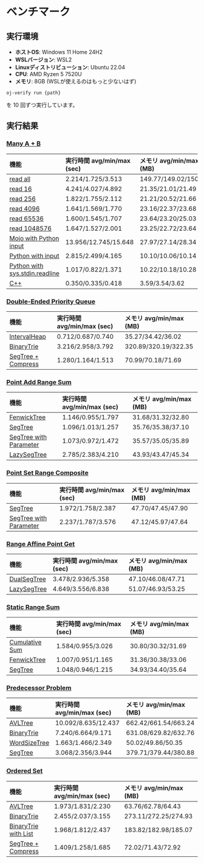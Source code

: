 # ベンチマーク

## 実行環境

- **ホストOS**: Windows 11 Home 24H2
- **WSLバージョン**: WSL2
- **Linuxディストリビューション**: Ubuntu 22.04
- **CPU**: AMD Ryzen 5 7520U
- **メモリ**: 8GB (WSLが使えるのはもっと少ないはず)

```
oj-verify run {path}
```

を 10 回ずつ実行しています。

## 実行結果

### [Many A + B](https://judge.yosupo.jp/problem/many_aplusb)

| 機能 | 実行時間 avg/min/max (sec) | メモリ avg/min/max (MB) |
| :--- | :--- | :--- |
| [read all](https://github.com/shogo314/ac-library-mojo/tree/0.4.0/verify/yosupo/sample/many_aplusb/io_all.test.mojo) | 2.214/1.725/3.513 | 149.77/149.02/150.48 |
| [read 16](https://github.com/shogo314/ac-library-mojo/tree/0.4.0/verify/yosupo/sample/many_aplusb/io_16.test.mojo) | 4.241/4.027/4.892 | 21.35/21.01/21.49 |
| [read 256](https://github.com/shogo314/ac-library-mojo/tree/0.4.0/verify/yosupo/sample/many_aplusb/io_256.test.mojo) | 1.822/1.755/2.112 | 21.21/20.52/21.66 |
| [read 4096](https://github.com/shogo314/ac-library-mojo/tree/0.4.0/verify/yosupo/sample/many_aplusb/io_4096.test.mojo) | 1.641/1.569/1.770 | 23.16/22.37/23.68 |
| [read 65536](https://github.com/shogo314/ac-library-mojo/tree/0.4.0/verify/yosupo/sample/many_aplusb/io_65536.test.mojo) | 1.600/1.545/1.707 | 23.64/23.20/25.03 |
| [read 1048576](https://github.com/shogo314/ac-library-mojo/tree/0.4.0/verify/yosupo/sample/many_aplusb/io_1048576.test.mojo) | 1.647/1.527/2.001 | 23.25/22.72/23.64 |
| [Mojo with Python input](https://github.com/shogo314/ac-library-mojo/tree/0.4.0/verify/yosupo/sample/many_aplusb/py.test.mojo) | 13.956/12.745/15.648 | 27.97/27.14/28.34 |
| [Python with input](https://github.com/shogo314/ac-library-mojo/tree/0.4.0/verify/yosupo/sample/many_aplusb/input.test.py) | 2.815/2.499/4.165 | 10.10/10.06/10.14 |
| [Python with sys.stdin.readline](https://github.com/shogo314/ac-library-mojo/tree/0.4.0/verify/yosupo/sample/many_aplusb/io.test.py) | 1.017/0.822/1.371 | 10.22/10.18/10.28 |
| [C++](https://github.com/shogo314/ac-library-mojo/tree/0.4.0/verify/yosupo/sample/many_aplusb/io.test.cpp) | 0.350/0.335/0.418 | 3.59/3.54/3.62 |

### [Double-Ended Priority Queue](https://judge.yosupo.jp/problem/double_ended_priority_queue)

| 機能 | 実行時間 avg/min/max (sec) | メモリ avg/min/max (MB) |
| :--- | :--- | :--- |
| [IntervalHeap](https://github.com/shogo314/ac-library-mojo/tree/0.4.0/verify/yosupo/data_structure/double_ended_priority_queue/interval_heap.test.mojo) | 0.712/0.687/0.740 | 35.27/34.42/36.02 |
| [BinaryTrie](https://github.com/shogo314/ac-library-mojo/tree/0.4.0/verify/yosupo/data_structure/double_ended_priority_queue/binarytrie.test.mojo) | 3.216/2.958/3.792 | 320.89/320.19/322.35 |
| [SegTree + Compress](https://github.com/shogo314/ac-library-mojo/tree/0.4.0/verify/yosupo/data_structure/double_ended_priority_queue/segtree.test.mojo) | 1.280/1.164/1.513 | 70.99/70.18/71.69 |

### [Point Add Range Sum](https://judge.yosupo.jp/problem/point_add_range_sum)

| 機能 | 実行時間 avg/min/max (sec) | メモリ avg/min/max (MB) |
| :--- | :--- | :--- |
| [FenwickTree](https://github.com/shogo314/ac-library-mojo/tree/0.4.0/verify/yosupo/data_structure/point_add_range_sum/fenwicktree.test.mojo) | 1.146/0.955/1.797 | 31.68/31.32/32.80 |
| [SegTree](https://github.com/shogo314/ac-library-mojo/tree/0.4.0/verify/yosupo/data_structure/point_add_range_sum/segtree.test.mojo) | 1.096/1.013/1.257 | 35.76/35.38/37.10 |
| [SegTree with Parameter](https://github.com/shogo314/ac-library-mojo/tree/0.4.0/verify/yosupo/data_structure/point_add_range_sum/segtree_with_parameter.test.mojo) | 1.073/0.972/1.472 | 35.57/35.05/35.89 |
| [LazySegTree](https://github.com/shogo314/ac-library-mojo/tree/0.4.0/verify/yosupo/data_structure/point_add_range_sum/lazysegtree.test.mojo) | 2.785/2.383/4.210 | 43.93/43.47/45.34 |

### [Point Set Range Composite](https://judge.yosupo.jp/problem/point_set_range_composite)

| 機能 | 実行時間 avg/min/max (sec) | メモリ avg/min/max (MB) |
| :--- | :--- | :--- |
| [SegTree](https://github.com/shogo314/ac-library-mojo/tree/0.4.0/verify/yosupo/data_structure/point_set_range_composite/segtree.test.mojo) | 1.972/1.758/2.387 | 47.70/47.45/47.90 |
| [SegTree with Parameter](https://github.com/shogo314/ac-library-mojo/tree/0.4.0/verify/yosupo/data_structure/point_set_range_composite/segtree_with_parameter.test.mojo) | 2.237/1.787/3.576 | 47.12/45.97/47.64 |

### [Range Affine Point Get](https://judge.yosupo.jp/problem/range_affine_point_get)

| 機能 | 実行時間 avg/min/max (sec) | メモリ avg/min/max (MB) |
| :--- | :--- | :--- |
| [DualSegTree](https://github.com/shogo314/ac-library-mojo/tree/0.4.0/verify/yosupo/data_structure/range_affine_point_get/dualsegtree.test.mojo) | 3.478/2.936/5.358 | 47.10/46.08/47.71 |
| [LazySegTree](https://github.com/shogo314/ac-library-mojo/tree/0.4.0/verify/yosupo/data_structure/range_affine_point_get/lazysegtree.test.mojo) | 4.649/3.556/6.838 | 51.07/46.93/53.25 |

### [Static Range Sum](https://judge.yosupo.jp/problem/static_range_sum)

| 機能 | 実行時間 avg/min/max (sec) | メモリ avg/min/max (MB) |
| :--- | :--- | :--- |
| [Cumulative Sum](https://github.com/shogo314/ac-library-mojo/tree/0.4.0/verify/yosupo/data_structure/static_range_sum/cumulative_sum.test.mojo) | 1.584/0.955/3.026 | 30.80/30.32/31.69 |
| [FenwickTree](https://github.com/shogo314/ac-library-mojo/tree/0.4.0/verify/yosupo/data_structure/static_range_sum/fenwicktree.test.mojo) | 1.007/0.951/1.165 | 31.36/30.38/33.06 |
| [SegTree](https://github.com/shogo314/ac-library-mojo/tree/0.4.0/verify/yosupo/data_structure/static_range_sum/segtree.test.mojo) | 1.048/0.946/1.215 | 34.93/34.40/35.64 |

### [Predecessor Problem](https://judge.yosupo.jp/problem/predecessor_problem)

| 機能 | 実行時間 avg/min/max (sec) | メモリ avg/min/max (MB) |
| :--- | :--- | :--- |
| [AVLTree](https://github.com/shogo314/ac-library-mojo/tree/0.4.0/verify/yosupo/data_structure/predecessor_problem/avltree.test.mojo) | 10.092/8.635/12.437 | 662.42/661.54/663.24 |
| [BinaryTrie](https://github.com/shogo314/ac-library-mojo/tree/0.4.0/verify/yosupo/data_structure/predecessor_problem/binarytrie.test.mojo) | 7.240/6.664/9.171 | 631.08/629.82/632.76 |
| [WordSizeTree](https://github.com/shogo314/ac-library-mojo/tree/0.4.0/verify/yosupo/data_structure/predecessor_problem/wordsizetree.test.mojo) | 1.663/1.466/2.349 | 50.02/49.86/50.35 |
| [SegTree](https://github.com/shogo314/ac-library-mojo/tree/0.4.0/verify/yosupo/data_structure/predecessor_problem/segtree.test.mojo) | 3.068/2.356/3.944 | 379.71/379.44/380.88 |

### [Ordered Set](https://judge.yosupo.jp/problem/ordered_set)

| 機能 | 実行時間 avg/min/max (sec) | メモリ avg/min/max (MB) |
| :--- | :--- | :--- |
| [AVLTree](https://github.com/shogo314/ac-library-mojo/tree/0.4.0/verify/yosupo/data_structure/ordered_set/avltree.test.mojo) | 1.973/1.831/2.230 | 63.76/62.78/64.43 |
| [BinaryTrie](https://github.com/shogo314/ac-library-mojo/tree/0.4.0/verify/yosupo/data_structure/ordered_set/binarytrie.test.mojo) | 2.455/2.037/3.155 | 273.11/272.25/274.93 |
| [BinaryTrie with List](https://github.com/shogo314/ac-library-mojo/tree/0.4.0/verify/yosupo/data_structure/ordered_set/binarytrie_list.test.mojo) | 1.968/1.812/2.437 | 183.82/182.98/185.07 |
| [SegTree + Compress](https://github.com/shogo314/ac-library-mojo/tree/0.4.0/verify/yosupo/data_structure/ordered_set/segtree.test.mojo) | 1.409/1.258/1.685 | 72.02/71.43/72.92 |
